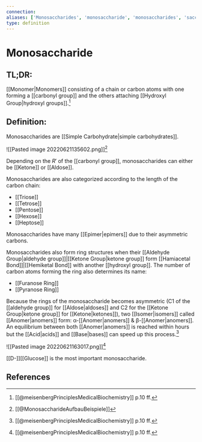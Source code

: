 ```yaml
---
connection:
aliases: ['Monosaccharides', 'monosaccharide', 'monosaccharides', 'saccharide', 'Saccharide', 'saccharides', 'Saccharides']
type: definition
---
```


# Monosaccharide

## TL;DR:
[[Monomer|Monomers]] consisting of a chain or carbon atoms with one forming a [[carbonyl group]] and the others attaching [[Hydroxyl Group|hydroxyl groups]].[^1]

## Definition:
Monosaccharides are [[Simple Carbohydrate|simple carbohydrates]].

![[Pasted image 20220621135602.png]][^2]

Depending on the $R'$ of the [[carbonyl group]], monosaccharides can either be [[Ketone]] or [[Aldose]].

Monosaccharides are also categorized according to the length of the carbon chain:
- [[Triose]]
- [[Tetrose]]
- [[Pentose]]
- [[Hexose]]
- [[Heptose]]

Monosaccharides have many [[Epimer|epimers]] due to their asymmetric carbons.

Monosaccharides also form ring structures when their [[Aldehyde Group|aldehyde group]]|[[Ketone Group|ketone group]] form [[Hamiacetal Bond]]|[[Hemiketal Bond]] with another [[hydroxyl group]]. The number of carbon atoms forming the ring also determines its name:
- [[Furanose Ring]]
- [[Pyranose Ring]]

Because the rings of the monosaccharide becomes asymmetric (C1 of the [[aldehyde group]] for [[Aldose|aldoses]] and C2 for the [[Ketone Group|ketone group]] for [[Ketone|ketones]]), two [[Isomer|isomers]] called [[Anomer|anomers]] form: α-[[Anomer|anomers]] & β-[[Anomer|anomers]]. An equilibrium between both [[Anomer|anomers]] is reached within hours but the [[Acid|acids]] and [[Base|bases]] can speed up this process.[^1]

![[Pasted image 20220621163017.png]][^1]

[[D-]][[Glucose]] is the most important monosaccharide.

## References
[^1]: [[@meisenbergPrinciplesMedicalBiochemistry]] p.10 ff.
[^2]: [[@MonosaccharideAufbauBeispiele]]